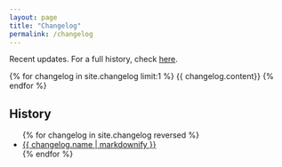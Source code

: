 ```yaml
---
layout: page
title: "Changelog"
permalink: /changelog
---
```

Recent updates. For a full history, check [here](#history).

{% for changelog in site.changelog limit:1 %}
  {{ changelog.content}}
{% endfor %}

## History

<ul>
  {% for changelog in site.changelog reversed %}
      <li><a href="{{ changelog.url }}">{{ changelog.name | markdownify }}</a></li>
  {% endfor %}
</ul>
